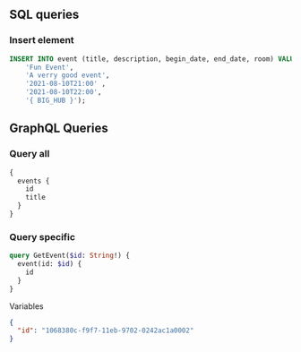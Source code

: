 ## SQL queries

### Insert element

```SQL
INSERT INTO event (title, description, begin_date, end_date, room) VALUES (
    'Fun Event',
    'A verry good event',
    '2021-08-10T21:00' ,
    '2021-08-10T22:00',
    '{ BIG_HUB }');
```

## GraphQL Queries

### Query all

```GraphQL
{
  events {
    id
    title
  }
}
```

### Query specific

```GraphQL
query GetEvent($id: String!) {
  event(id: $id) {
    id
  }
}
```

Variables

```json
{
  "id": "1068380c-f9f7-11eb-9702-0242ac1a0002"
}
```

